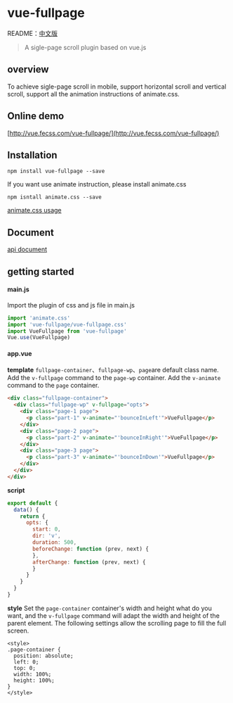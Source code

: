 # vue-fullpage

README：[中文版](https://github.com/wendaosanshou/vue-fullpage/blob/master/README_CN.md)
> A sigle-page scroll plugin based on vue.js

## overview
To achieve sigle-page scroll in mobile, support horizontal scroll and vertical scroll, support all the animation instructions of animate.css.

## Online demo
[http://vue.fecss.com/vue-fullpage/](http://vue.fecss.com/vue-fullpage/)

## Installation
```
npm install vue-fullpage --save
```
If you want use animate instruction, please install animate.css
```
npm isntall animate.css --save
```
[animate.css usage](https://daneden.github.io/animate.css/)

## Document
[api document](https://github.com/wendaosanshou/vue-fullpage/blob/master/doc/api.md)

## getting started

#### main.js
Import the plugin of css and js file in main.js

```js
import 'animate.css'
import 'vue-fullpage/vue-fullpage.css'
import VueFullpage from 'vue-fullpage'
Vue.use(VueFullpage)
```

#### app.vue

**template**
``fullpage-container``、``fullpage-wp``、``page``are default class name.
Add the ``v-fullpage`` command to the ``page-wp`` container.
Add the ``v-animate`` command to the ``page`` container.
```html
<div class="fullpage-container">
  <div class="fullpage-wp" v-fullpage="opts">
    <div class="page-1 page">
      <p class="part-1" v-animate="'bounceInLeft'">VueFullpage</p>
    </div>
    <div class="page-2 page">
      <p class="part-2" v-animate="'bounceInRight'">VueFullpage</p>
    </div>
    <div class="page-3 page">
      <p class="part-3" v-animate="'bounceInDown'">VueFullpage</p>
    </div>
  </div>
</div>
```

**script**
```js
export default {
  data() {
    return {
      opts: {
        start: 0,
        dir: 'v',
        duration: 500,
        beforeChange: function (prev, next) {
        },
        afterChange: function (prev, next) {
        }
      }
    }
  }
}
```

**style**
Set the ``page-container`` container's width and height what do you want, and the ``v-fullpage`` command will adapt the width and height of the parent element.
The following settings allow the scrolling page to fill the full screen.
```
<style>
.page-container {
  position: absolute;
  left: 0;
  top: 0;
  width: 100%;
  height: 100%;
}
</style>
```
